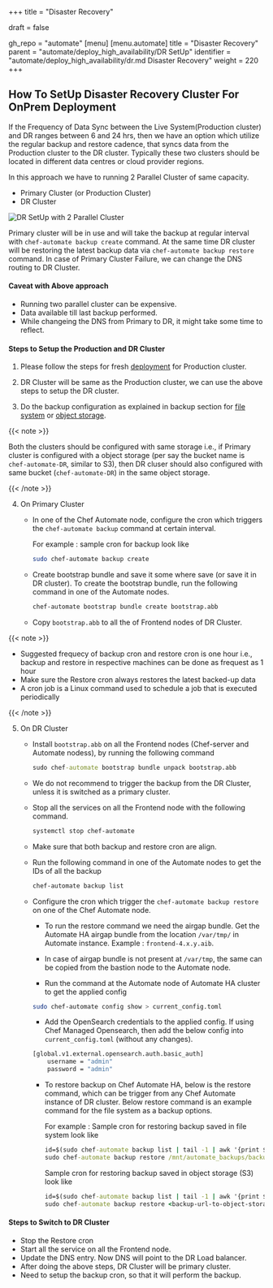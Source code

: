 +++
title = "Disaster Recovery"

draft = false

gh_repo = "automate"
[menu]
  [menu.automate]
    title = "Disaster Recovery"
    parent = "automate/deploy_high_availability/DR SetUp"
    identifier = "automate/deploy_high_availability/dr.md Disaster Recovery"
    weight = 220
+++

## How To SetUp Disaster Recovery Cluster For OnPrem Deployment

If the Frequency of Data Sync between the Live System(Production cluster) and DR ranges between 6 and 24 hrs, then we have an option which utilize the regular backup and restore cadence, that syncs data from the Production cluster to the DR cluster. Typically these two clusters should be located in different data centres or cloud provider regions.

In this approach we have to running 2 Parallel Cluster of same capacity.

-   Primary Cluster (or Production Cluster)
-   DR Cluster

![DR SetUp with 2 Parallel Cluster](/images/automate/DR-2-cluster.png)

Primary cluster will be in use and will take the backup at regular interval with `chef-automate backup create` command. At the same time DR cluster will be restoring the latest backup data via `chef-automate backup restore` command.
In case of Primary Cluster Failure, we can change the DNS routing to DR Cluster.

#### Caveat with Above approach

-   Running two parallel cluster can be expensive.
-   Data available till last backup performed.
-   While changeing the DNS from Primary to DR, it might take some time to reflect.

#### Steps to Setup the Production and DR Cluster

1. Please follow the steps for fresh [deployment](/automate/ha_onprim_deployment_procedure/#Run-these-steps-on-Bastion-Host-Machine) for Production cluster.

2. DR Cluster will be same as the Production cluster, we can use the above steps to setup the DR cluster.

3. Do the backup configuration as explained in backup section for [file system](/automate/ha_backup_restore_prerequisites/#pre-backup-configuration-for-file-system-backup) or [object storage](https://deploy-preview-7425--chef-automate.netlify.app/automate/ha_backup_restore_prerequisites/#pre-backup-configuration-for-object-storage).

{{< note >}}

Both the clusters should be configured with same storage i.e., if Primary cluster is configured with a object storage (per say the bucket name is `chef-automate-DR`, similar to S3), then DR cluser should also configured with same bucket (`chef-automate-DR`) in the same object storage.

{{< /note >}}

4. On Primary Cluster

    - In one of the Chef Automate node, configure the cron which triggers the `chef-automate backup` command at certain interval.

        For example : sample cron for backup look like

        ```sh
        sudo chef-automate backup create
        ```

    - Create bootstrap bundle and save it some where save (or save it in DR cluster). To create the bootstrap bundle, run the following command in one of the Automate nodes.

        ```sh
        chef-automate bootstrap bundle create bootstrap.abb
        ```

    - Copy `bootstrap.abb` to all the of Frontend nodes of DR Cluster.

{{< note >}}

-   Suggested frequecy of backup cron and restore cron is one hour i.e., backup and restore in respective machines can be done as frequest as 1 hour
-   Make sure the Restore cron always restores the latest backed-up data
-   A cron job is a Linux command used to schedule a job that is executed periodically

{{< /note >}}

5. On DR Cluster

    - Install `bootstrap.abb` on all the Frontend nodes (Chef-server and Automate nodess), by running the following command

        ```cmd
        sudo chef-automate bootstrap bundle unpack bootstrap.abb
        ```

    - We do not recommend to trigger the backup from the DR Cluster, unless it is switched as a primary cluster.

    - Stop all the services on all the Frontend node with the following command.

        ```sh
        systemctl stop chef-automate
        ```

    - Make sure that both backup and restore cron are align.

    - Run the following command in one of the Automate nodes to get the IDs of all the backup

        ```sh
        chef-automate backup list
        ```

    - Configure the cron which trigger the `chef-automate backup restore` on one of the Chef Automate node.

        - To run the restore command we need the airgap bundle. Get the Automate HA airgap bundle from the location `/var/tmp/` in Automate instance. Example : `frontend-4.x.y.aib`.

        - In case of airgap bundle is not present at `/var/tmp`, the same can be copied from the bastion node to the Automate node.

        - Run the command at the Automate node of Automate HA cluster to get the applied config

        ```bash
        sudo chef-automate config show > current_config.toml
        ```

        - Add the OpenSearch credentials to the applied config. If using Chef Managed Opensearch, then add the below config into `current_config.toml` (without any changes).

        ```bash
        [global.v1.external.opensearch.auth.basic_auth]
            username = "admin"
            password = "admin"
        ```

        - To restore backup on Chef Automate HA, below is the restore command, which can be trigger from any Chef Automate instance of DR cluster. Below restore command is an example command for the file system as a backup options.

            For example : Sample cron for restoring backup saved in file system look like

            ```cmd
            id=$(sudo chef-automate backup list | tail -1 | awk '{print $1}')
            sudo chef-automate backup restore /mnt/automate_backups/backups/$id/ --patch-config current_config.toml --airgap-bundle /var/tmp/frontend-4.x.y.aib --skip-preflight
            ```

            Sample cron for restoring backup saved in object storage (S3) look like

            ```cmd
            id=$(sudo chef-automate backup list | tail -1 | awk '{print $1}')
            sudo chef-automate backup restore <backup-url-to-object-storage>/automate/$id/ --patch-config current_config.toml --airgap-bundle /var/tmp/frontend-4.x.y.aib --skip-preflight --s3-access-key "Access_Key"  --s3-secret-key "Secret_Key"
            ```

#### Steps to Switch to DR Cluster

-   Stop the Restore cron
-   Start all the service on all the Frontend node.
-   Update the DNS entry. Now DNS will point to the DR Load balancer.
-   After doing the above steps, DR Cluster will be primary cluster.
-   Need to setup the backup cron, so that it will perform the backup.
